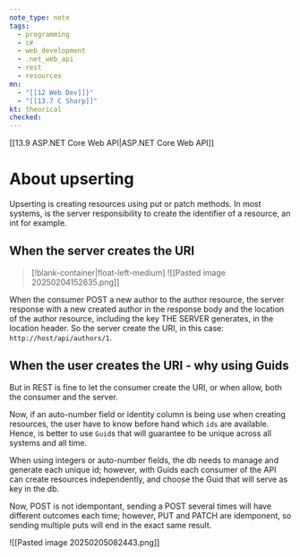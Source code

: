 ```yaml
---
note_type: note
tags:
  - programming
  - c#
  - web_development
  - .net_web_api
  - rest
  - resources
mn:
  - "[[12 Web Dev]]}"
  - "[[13.7 C Sharp]]"
kt: theorical
checked:
---
```

[[13.9 ASP.NET Core Web API|ASP.NET Core Web API]]

# About upserting
Upserting is creating resources using put or patch methods. In most systems, is the server responsibility to create the identifier of a resource, an int for example.
## When the server creates the URI
>[!blank-container|float-left-medium]
>![[Pasted image 20250204152635.png]]

When the consumer POST a new author to the author resource, the server response with a new created author in the response body and the location of the author resource, including the key THE SERVER generates, in the location header. So the server create the URI, in this case: `http://host/api/authors/1`. 

## When the user creates the URI - why using Guids
But in REST is fine to let the consumer create the URI, or when allow, both the consumer and the server. 

Now, if an auto-number field or identity column is being use when creating resources, the user have to know before hand which `ids` are available. Hence, is better to use `Guid`s that will guarantee to be unique across all systems and all time.

When using integers or auto-number fields, the db needs to manage and generate each unique id; however, with Guids each consumer of the API can create resources independently, and choose the Guid that will serve as key in the db. 

Now, POST is not idempontant, sending a POST several times will have different outcomes each time; however, PUT and PATCH are idemponent, so sending multiple puts will end in the exact same result. 

![[Pasted image 20250205082443.png]]